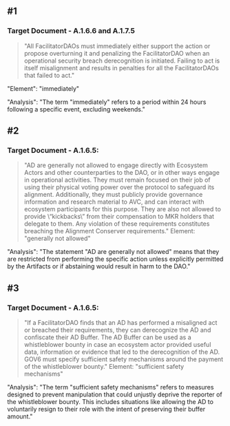 ## #1

### Target Document - A.1.6.6 and A.1.7.5

> "All FacilitatorDAOs must immediately either support the action or propose overturning it and penalizing the FacilitatorDAO when an operational security breach derecognition is initiated. Failing to act is itself misalignment and results in penalties for all the FacilitatorDAOs that failed to act."

"Element": "immediately"

"Analysis": "The term \"immediately\" refers to a period within 24 hours following a specific event, excluding weekends."

## #2

### Target Document - A.1.6.5:

> "AD are generally not allowed to engage directly with Ecosystem Actors and other counterparties to the DAO, or in other ways engage in operational activities. They must remain focused on their job of using their physical voting power over the protocol to safeguard its alignment. Additionally, they must publicly provide governance information and research material to AVC, and can interact with ecosystem participants for this purpose. They are also not allowed to provide \“kickbacks\” from their compensation to MKR holders that delegate to them. Any violation of these requirements constitutes breaching the Alignment Conserver requirements."
Element: "generally not allowed"

"Analysis": "The statement \"AD are generally not allowed\" means that they are restricted from performing the specific action unless explicitly permitted by the Artifacts or if abstaining would result in harm to the DAO."

## #3

### Target Document - A.1.6.5:

> "If a FacilitatorDAO finds that an AD has performed a misaligned act or breached their requirements, they can derecognize the AD and confiscate their AD Buffer. The AD Buffer can be used as a whistleblower bounty in case an ecosystem actor provided useful data, information or evidence that led to the derecognition of the AD. GOV6 must specify sufficient safety mechanisms around the payment of the whistleblower bounty."
Element: "sufficient safety mechanisms"

"Analysis": "The term \"sufficient safety mechanisms\" refers to measures designed to prevent manipulation that could unjustly deprive the reporter of the whistleblower bounty. This includes situations like allowing the AD to voluntarily resign to their role with the intent of preserving their buffer amount."
